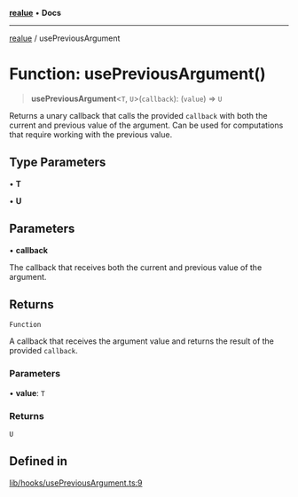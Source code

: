 [**realue**](../README.md) • **Docs**

***

[realue](../README.md) / usePreviousArgument

# Function: usePreviousArgument()

> **usePreviousArgument**\<`T`, `U`\>(`callback`): (`value`) => `U`

Returns a unary callback that calls the provided `callback` with both the current and previous value of the argument. Can be used for computations that require working with the previous value.

## Type Parameters

• **T**

• **U**

## Parameters

• **callback**

The callback that receives both the current and previous value of the argument.

## Returns

`Function`

A callback that receives the argument value and returns the result of the provided `callback`.

### Parameters

• **value**: `T`

### Returns

`U`

## Defined in

[lib/hooks/usePreviousArgument.ts:9](https://github.com/nevoland/realue/blob/4e20bc322d155f810c06416a8a99a0b7b6c6ba28/lib/hooks/usePreviousArgument.ts#L9)
